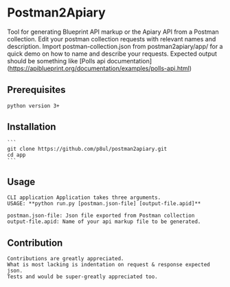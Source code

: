 # Postman2Apiary

 Tool for generating Blueprint API markup or the Apiary API from a Postman collection. Edit your postman collection requests with relevant names and description. Import postman-collection.json from postman2apiary/app/ for a quick demo on how to name and describe your requests.
Expected output should be something like [Polls api documentation] (https://apiblueprint.org/documentation/examples/polls-api.html)

## Prerequisites
    python version 3+

## Installation
    ```
    git clone https://github.com/p8ul/postman2apiary.git
    cd app
    ```
## Usage
    CLI application Application takes three arguments.
    USAGE: **python run.py [postman.json-file] [output-file.apid]**

    postman.json-file: Json file exported from Postman collection
    output-file.apid: Name of your api markup file to be generated.

## Contribution
    Contributions are greatly appreciated.
    What is most lacking is indentation on request & response expected json.
    Tests and would be super-greatly appreciated too.
